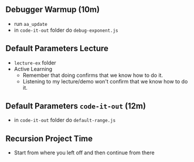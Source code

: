 
## Debugger Warmup (10m)
- run `aa_update`
- in `code-it-out` folder do `debug-exponent.js`
  
## Default Parameters Lecture
- `lecture-ex` folder
- Active Learning
  - Remember that doing confirms that we know how to do it.
  - Listening to my lecture/demo won't confirm that we know how to do it.

## Default Parameters `code-it-out` (12m)
- in `code-it-out` folder do `default-range.js`

## Recursion Project Time 
- Start from where you left off and then continue from there


